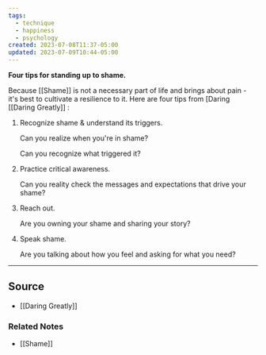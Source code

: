 ```yaml
---
tags:
  - technique
  - happiness
  - psychology
created: 2023-07-08T11:37-05:00
updated: 2023-07-09T10:44-05:00
---
```

**Four tips for standing up to shame.**

Because [[Shame]] is not a necessary part of life and brings about pain - it's best to cultivate a resilience to it. Here are four tips from [Daring [[Daring Greatly]] :

1. Recognize shame & understand its triggers.
    
    Can you realize when you're in shame?
    
    Can you recognize what triggered it?
    
2. Practice critical awareness.
    
    Can you reality check the messages and expectations that drive your shame?
    
3. Reach out.
    
    Are you owning your shame and sharing your story?
    
4. Speak shame.
    
    Are you talking about how you feel and asking for what you need?
    

---

## Source
- [[Daring Greatly]]

### Related Notes
- [[Shame]]